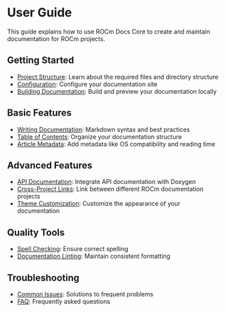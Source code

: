 # User Guide

This guide explains how to use ROCm Docs Core to create and maintain documentation for ROCm projects.

## Getting Started

- [Project Structure](project_structure.md): Learn about the required files and directory structure
- [Configuration](configuration.md): Configure your documentation site
- [Building Documentation](building.md): Build and preview your documentation locally

## Basic Features

- [Writing Documentation](writing.md): Markdown syntax and best practices
- [Table of Contents](toc.md): Organize your documentation structure
- [Article Metadata](article_info.md): Add metadata like OS compatibility and reading time

## Advanced Features

- [API Documentation](doxygen_integration.md): Integrate API documentation with Doxygen
- [Cross-Project Links](linking.md): Link between different ROCm documentation projects
- [Theme Customization](theme.md): Customize the appearance of your documentation

## Quality Tools

- [Spell Checking](spellcheck.md): Ensure correct spelling
- [Documentation Linting](linting.md): Maintain consistent formatting

## Troubleshooting

- [Common Issues](troubleshooting.md): Solutions to frequent problems
- [FAQ](faq.md): Frequently asked questions
